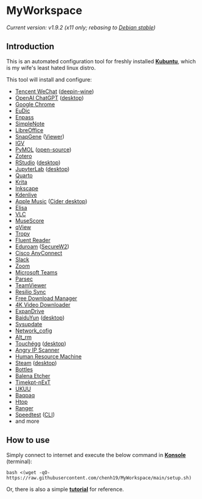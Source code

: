 # MyWorkspace
*Current version: v1.9.2 (x11 only; rebasing to [Debian stable](https://cdimage.debian.org/debian-cd/current-live/amd64/iso-hybrid/))*  

## Introduction
This is an automated configuration tool for freshly installed [**Kubuntu**](https://kubuntu.org/), which is my wife's least hated linux distro.  
  
This tool will install and configure:
- [Tencent WeChat](https://www.wechat.com/) ([deepin-wine](https://github.com/zq1997/deepin-wine))
- [OpenAI ChatGPT](https://openai.com/blog/chatgpt) ([desktop](https://github.com/lencx/ChatGPT))
- [Google Chrome](https://www.google.com/chrome/)
- [EuDic](https://www.eudic.net/)
- [Enpass](https://www.enpass.io/)
- [SimpleNote](https://simplenote.com/)
- [LibreOffice](https://www.libreoffice.org/)
- [SnapGene](https://www.snapgene.com/) ([Viewer](https://www.snapgene.com/snapgene-viewer))
- [IGV](https://software.broadinstitute.org/software/igv/)
- [PyMOL](https://pymol.org/) ([open-source](https://github.com/schrodinger/pymol-open-source))
- [Zotero](https://www.zotero.org/)
- [RStudio](https://posit.co/products/open-source/rstudio/) ([desktop](https://posit.co/download/rstudio-desktop/))
- [JupyterLab](https://jupyter.org/) ([desktop](https://github.com/jupyterlab/jupyterlab-desktop))
- [Quarto](https://quarto.org/)
- [Krita](https://krita.org/)
- [Inkscape](https://inkscape.org/)
- [Kdenlive](https://kdenlive.org/)
- [Apple Music](https://music.apple.com/browse) ([Cider desktop](https://cider.sh/))
- [Elisa](https://elisa.kde.org/)
- [VLC](https://www.videolan.org/vlc/)
- [MuseScore](https://musescore.org/)
- [qView](https://interversehq.com/qview/)
- [Tropy](https://tropy.org/)
- [Fluent Reader](https://hyliu.me/fluent-reader/)
- [Eduroam](https://eduroam.org/) ([SecureW2](https://www.securew2.com/solutions/eduroam))
- [Cisco AnyConnect](https://www.cisco.com/site/us/en/products/security/secure-client/index.html)
- [Slack](https://slack.com/)
- [Zoom](https://zoom.us/)
- [Microsoft Teams](https://www.microsoft.com/en-us/microsoft-teams/group-chat-software)
- [Parsec](https://parsec.app/)
- [TeamViewer](https://www.teamviewer.com/)
- [Resilio Sync](https://www.resilio.com/)
- [Free Download Manager](https://www.freedownloadmanager.org/)
- [4K Video Downloader](https://www.4kdownload.com/)
- [ExpanDrive](https://www.expandrive.com/)
- [BaiduYun](https://yun.baidu.com/) ([desktop](https://pan.baidu.com/download))
- [Sysupdate](https://github.com/chenh19/sysupdate)
- [Network_cofig](https://github.com/chenh19/network_cofig)
- [Alt_rm](https://github.com/chenh19/alt_rm)
- [Touchégg](https://github.com/JoseExposito/touchegg) ([desktop](https://github.com/JoseExposito/touche))
- [Angry IP Scanner](https://angryip.org/)
- [Human Resource Machine](https://tomorrowcorporation.com/humanresourcemachine)
- [Steam](https://store.steampowered.com/) ([desktop](https://store.steampowered.com/about/))
- [Bottles](https://usebottles.com/)
- [Balena Etcher](https://www.balena.io/etcher)
- [Timekpt-nExT](https://mjasnik.gitlab.io/timekpr-next/)
- [UKUU](https://teejeetech.com/product/ukuu/)
- [Baqpaq](https://teejeetech.com/product/baqpaq/)
- [Htop](https://htop.dev/)
- [Ranger](https://ranger.github.io/)
- [Speedtest](https://www.speedtest.net/) ([CLI](https://www.speedtest.net/apps/cli))
- and more

## How to use
Simply connect to internet and execute the below command in [**Konsole**](https://konsole.kde.org/) (terminal): 
```
bash <(wget -qO- https://raw.githubusercontent.com/chenh19/MyWorkspace/main/setup.sh)
```
Or, there is also a simple [**tutorial**](https://chenh19.github.io/MyWorkspace/) for reference.
